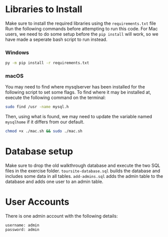 # Libraries to Install
Make sure to install the required libraries using the `requirements.txt` file
Run the following commands before attempting to run this code.
For Mac users, we need to do some setup before the `pip install` will work,
so we have made a seperate bash script to run instead. 

### Windows
```bash
py -m pip install -r requirements.txt
```

### macOS
You may need to find where mysqlserver has been installed for the following
script to set some flags.
To find where it may be installed at, execute the following command on
the terminal:
```bash
sudo find /usr -name mysql.h
```
Then, using what is found, we may need to update the variable named 
`mysqlhome` if it differs from our default.

```bash
chmod +x ./mac.sh && sudo ./mac.sh
```

# Database setup
Make sure to drop the old walkthrough database and execute the two SQL
files in the exercise folder. `toursite-database.sql` builds the database
and includes some data in all tables. `add-admins.sql` adds the admin table
to the database and adds one user to an admin table.

# User Accounts
There is one admin account with the following details:

```
username: admin
password: admin
```